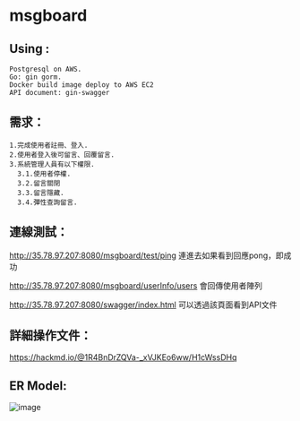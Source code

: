# msgboard

Using :  
---
    Postgresql on AWS. 
    Go: gin gorm. 
    Docker build image deploy to AWS EC2
    API document: gin-swagger 
需求：
---  

    1.完成使用者註冊、登入. 
    2.使用者登入後可留言、回覆留言. 
    3.系統管理人員有以下權限. 
      3.1.使用者停權.
      3.2.留言關閉  
      3.3.留言隱藏. 
      3.4.彈性查詢留言. 
連線測試：
---
  http://35.78.97.207:8080/msgboard/test/ping
  連進去如果看到回應pong，即成功
  
  http://35.78.97.207:8080/msgboard/userInfo/users
  會回傳使用者陣列
  
  http://35.78.97.207:8080/swagger/index.html
  可以透過該頁面看到API文件
  
詳細操作文件：
---
  https://hackmd.io/@1R4BnDrZQVa-_xVJKEo6ww/H1cWssDHq

ER Model:
---
  
  ![image](https://user-images.githubusercontent.com/99722169/163770785-2a98defd-091d-45af-90dc-a8fffbd39e24.png)

